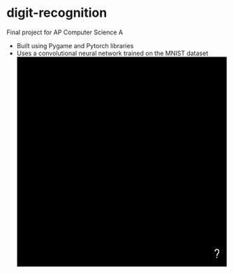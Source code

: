 # digit-recognition
Final project for AP Computer Science A
- Built using Pygame and Pytorch libraries
- Uses a convolutional neural network trained on the MNIST dataset
![](demo.gif)
